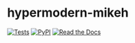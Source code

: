 # hypermodern-mikeh
[![Tests](https://github.com/MichaelHarrison87/hypermodern-mikeh/workflows/Tests/badge.svg)](https://github.com/MichaelHarrison87/hypermodern-mikeh/actions?workflow=Tests)
[![PyPI](https://img.shields.io/pypi/v/hypermodern-python-mikeh.svg)](https://pypi.org/project/hypermodern-python-mikeh/)
[![Read the Docs](https://readthedocs.org/projects/hypermodern-mikeh/badge/)](https://hypermodern-mikeh.readthedocs.io/)
